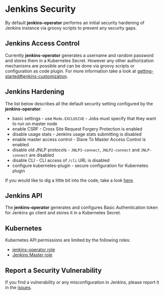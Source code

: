# Jenkins Security

By default **jenkins-operator** performs an initial security hardening of Jenkins instance via groovy scripts to prevent any security gaps.

## Jenkins Access Control

Currently **jenkins-operator** generates a username and random password and stores them in a Kubernetes Secret.
However any other authorization mechanisms are possible and can be done via groovy scripts or configuration as code plugin.
For more information take a look at [getting-started#jenkins-customization](getting-started.md#jenkins-customisation). 

## Jenkins Hardening

The list below describes all the default security setting configured by the **jenkins-operator**:
- basic settings - use `Mode.EXCLUSIVE` - Jobs must specify that they want to run on master node
- enable CSRF - Cross Site Request Forgery Protection is enabled
- disable usage stats - Jenkins usage stats submitting is disabled
- enable master access control - Slave To Master Access Control is enabled
- disable old JNLP protocols - `JNLP3-connect`, `JNLP2-connect` and `JNLP-connect` are disabled
- disable CLI - CLI access of `/cli` URL is disabled
- configure kubernetes-plugin - secure configuration for Kubernetes plugin

If you would like to dig a little bit into the code, take a look [here](../pkg/controller/jenkins/configuration/base/resources/base_configuration_configmap.go).

## Jenkins API

The **jenkins-operator** generates and configures Basic Authentication token for Jenkins go client and stores it in a Kubernetes Secret.

## Kubernetes

Kubernetes API permissions are limited by the following roles:
- [jenkins-operator role](../deploy/role.yaml)  
- [Jenkins Master role](../pkg/controller/jenkins/configuration/base/resources/rbac.go)

## Report a Security Vulnerability

If you find a vulnerability or any misconfiguration in Jenkins, please report it in the [issues](https://github.com/VirtusLab/jenkins-operator/issues). 


